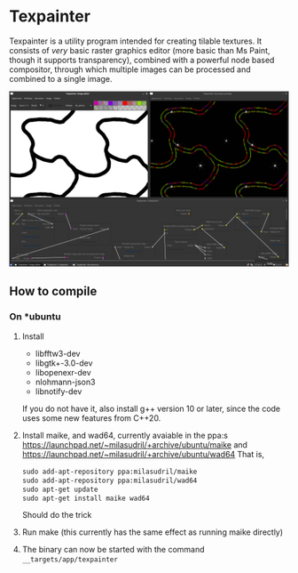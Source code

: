 # Texpainter

Texpainter is a utility program intended for creating tilable textures. It consists of *very* basic raster graphics editor (more basic than Ms Paint, though it supports transparency), combined with a powerful node based compositor, through which multiple images can be processed and combined to a single image.

![Screenshot](./screenshot.png)

## How to compile

### On *ubuntu

 1. Install
    * libfftw3-dev
    * libgtk+-3.0-dev
    * libopenexr-dev
    * nlohmann-json3
    * libnotify-dev

    If you do not have it, also install g++ version 10 or later, since the code uses some new features from C++20.

 2. Install maike, and wad64, currently avaiable in the ppa:s https://launchpad.net/~milasudril/+archive/ubuntu/maike
    and https://launchpad.net/~milasudril/+archive/ubuntu/wad64 That is,

        sudo add-apt-repository ppa:milasudril/maike
        sudo add-apt-repository ppa:milasudril/wad64
        sudo apt-get update
        sudo apt-get install maike wad64

    Should do the trick

 3. Run make (this currently has the same effect as running maike directly)

 4. The binary can now be started with the command `__targets/app/texpainter`